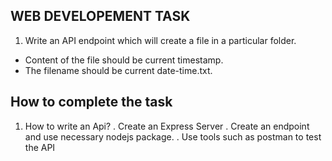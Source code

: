 ## WEB DEVELOPEMENT TASK

1. Write an API endpoint which will create a file in a particular folder.

* Content of the file should be current timestamp.
* The filename should be current date-time.txt.

## How to complete the task
1. How to write an Api?
  . Create an Express Server
  . Create an endpoint and use necessary nodejs package.
  . Use tools such as postman to test the API